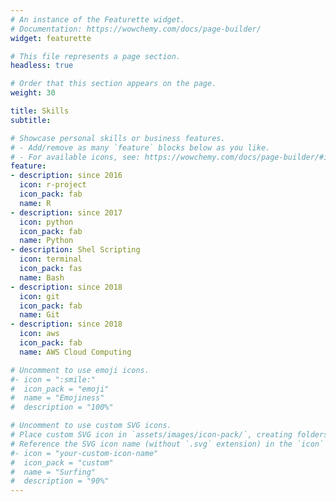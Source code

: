 ```yaml
---
# An instance of the Featurette widget.
# Documentation: https://wowchemy.com/docs/page-builder/
widget: featurette

# This file represents a page section.
headless: true

# Order that this section appears on the page.
weight: 30

title: Skills
subtitle:

# Showcase personal skills or business features.
# - Add/remove as many `feature` blocks below as you like.
# - For available icons, see: https://wowchemy.com/docs/page-builder/#icons
feature:
- description: since 2016
  icon: r-project
  icon_pack: fab
  name: R
- description: since 2017
  icon: python
  icon_pack: fab
  name: Python
- description: Shel Scripting
  icon: terminal
  icon_pack: fas
  name: Bash
- description: since 2018
  icon: git
  icon_pack: fab
  name: Git
- description: since 2018
  icon: aws
  icon_pack: fab
  name: AWS Cloud Computing

# Uncomment to use emoji icons.
#- icon = ":smile:"
#  icon_pack = "emoji"
#  name = "Emojiness"
#  description = "100%"  

# Uncomment to use custom SVG icons.
# Place custom SVG icon in `assets/images/icon-pack/`, creating folders if necessary.
# Reference the SVG icon name (without `.svg` extension) in the `icon` field.
#- icon = "your-custom-icon-name"
#  icon_pack = "custom"
#  name = "Surfing"
#  description = "90%"
---
```

